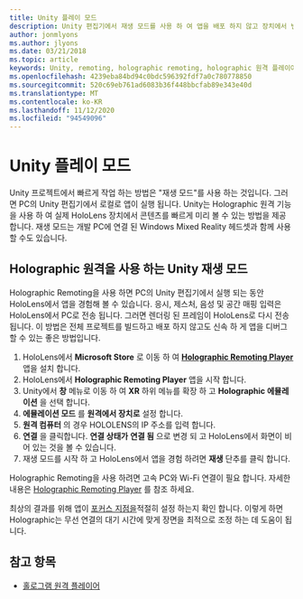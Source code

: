 ```yaml
---
title: Unity 플레이 모드
description: Unity 편집기에서 재생 모드를 사용 하 여 앱을 배포 하지 않고 장치에서 변경 내용을 미리 봅니다.
author: jonmlyons
ms.author: jlyons
ms.date: 03/21/2018
ms.topic: article
keywords: Unity, remoting, holographic remoting, holographic 원격 플레이어
ms.openlocfilehash: 4239eba84bd94c0bdc596392fdf7a0c780778850
ms.sourcegitcommit: 520c69eb761ad6083b36f448bbcfab89e343e40d
ms.translationtype: MT
ms.contentlocale: ko-KR
ms.lasthandoff: 11/12/2020
ms.locfileid: "94549096"
---
```

# <a name="unity-play-mode"></a>Unity 플레이 모드

Unity 프로젝트에서 빠르게 작업 하는 방법은 "재생 모드"를 사용 하는 것입니다. 그러면 PC의 Unity 편집기에서 로컬로 앱이 실행 됩니다. Unity는 Holographic 원격 기능을 사용 하 여 실제 HoloLens 장치에서 콘텐츠를 빠르게 미리 볼 수 있는 방법을 제공 합니다. 재생 모드는 개발 PC에 연결 된 Windows Mixed Reality 헤드셋과 함께 사용할 수도 있습니다.

## <a name="unity-play-mode-with-holographic-remoting"></a>Holographic 원격을 사용 하는 Unity 재생 모드

Holographic Remoting을 사용 하면 PC의 Unity 편집기에서 실행 되는 동안 HoloLens에서 앱을 경험해 볼 수 있습니다. 응시, 제스처, 음성 및 공간 매핑 입력은 HoloLens에서 PC로 전송 됩니다. 그러면 렌더링 된 프레임이 HoloLens로 다시 전송 됩니다. 이 방법은 전체 프로젝트를 빌드하고 배포 하지 않고도 신속 하 게 앱을 디버그할 수 있는 좋은 방법입니다.
1. HoloLens에서 **Microsoft Store** 로 이동 하 여 **[Holographic Remoting Player](https://www.microsoft.com/store/p/holographic-remoting-player/9nblggh4sv40)** 앱을 설치 합니다.
2. HoloLens에서 **Holographic Remoting Player** 앱을 시작 합니다.
3. Unity에서 **창** 메뉴로 이동 하 여 **XR** 하위 메뉴를 확장 하 고 **Holographic 에뮬레이션** 을 선택 합니다.
4. **에뮬레이션 모드** 를 **원격에서 장치로** 설정 합니다.
5. **원격 컴퓨터** 의 경우 HOLOLENS의 IP 주소를 입력 합니다.
6. **연결** 을 클릭합니다. **연결 상태가** **연결 됨** 으로 변경 되 고 HoloLens에서 화면이 비어 있는 것을 볼 수 있습니다.
7. 재생 모드를 시작 하 고 HoloLens에서 앱을 경험 하려면 **재생** 단추를 클릭 합니다.

Holographic Remoting을 사용 하려면 고속 PC와 Wi-Fi 연결이 필요 합니다. 자세한 내용은 [Holographic Remoting Player](../platform-capabilities-and-apis/holographic-remoting-player.md) 를 참조 하세요.

최상의 결과를 위해 앱이 [포커스 지점을](focus-point-in-unity.md)적절히 설정 하는지 확인 합니다. 이렇게 하면 Holographic는 무선 연결의 대기 시간에 맞게 장면을 최적으로 조정 하는 데 도움이 됩니다.

## <a name="see-also"></a>참고 항목
* [홀로그램 원격 플레이어](../platform-capabilities-and-apis/holographic-remoting-player.md)
